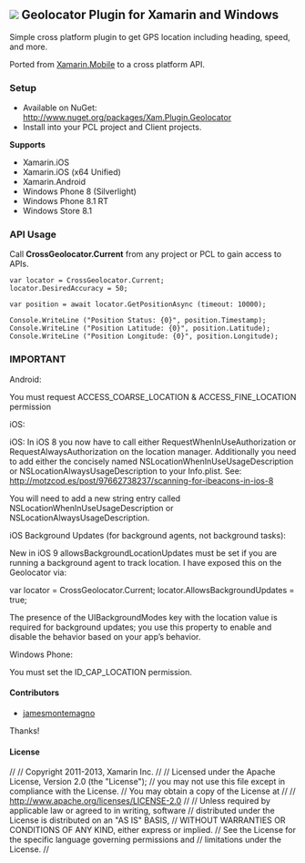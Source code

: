 ## ![](http://www.refractored.com/images/plugin_icon_geolocator.png) Geolocator Plugin for Xamarin and Windows

Simple cross platform plugin to get GPS location including heading, speed, and more.

Ported from [Xamarin.Mobile](http://www.github.com/xamarin/xamarin.mobile) to a cross platform API.

### Setup
* Available on NuGet: http://www.nuget.org/packages/Xam.Plugin.Geolocator
* Install into your PCL project and Client projects.

**Supports**
* Xamarin.iOS
* Xamarin.iOS (x64 Unified)
* Xamarin.Android
* Windows Phone 8 (Silverlight)
* Windows Phone 8.1 RT
* Windows Store 8.1


### API Usage

Call **CrossGeolocator.Current** from any project or PCL to gain access to APIs.

```
var locator = CrossGeolocator.Current;
locator.DesiredAccuracy = 50;

var position = await locator.GetPositionAsync (timeout: 10000);

Console.WriteLine ("Position Status: {0}", position.Timestamp);
Console.WriteLine ("Position Latitude: {0}", position.Latitude);
Console.WriteLine ("Position Longitude: {0}", position.Longitude);
```

### **IMPORTANT**
Android:

You must request ACCESS_COARSE_LOCATION & ACCESS_FINE_LOCATION permission

iOS:

iOS:
In iOS 8 you now have to call either RequestWhenInUseAuthorization or RequestAlwaysAuthorization on the location manager. Additionally you need to add either the concisely named NSLocationWhenInUseUsageDescription or NSLocationAlwaysUsageDescription to your Info.plist. 
See:  http://motzcod.es/post/97662738237/scanning-for-ibeacons-in-ios-8

You will need to add a new string entry called NSLocationWhenInUseUsageDescription or NSLocationAlwaysUsageDescription.

iOS Background Updates (for background agents, not background tasks):

New in iOS 9 allowsBackgroundLocationUpdates must be set if you are running a background agent to track location. I have exposed this on the Geolocator via:

var locator = CrossGeolocator.Current;
locator.AllowsBackgroundUpdates = true;

The presence of the UIBackgroundModes key with the location value is required for background updates; you use this property to enable and disable the behavior based on your app’s behavior.

Windows Phone:

You must set the ID_CAP_LOCATION permission.

#### Contributors
* [jamesmontemagno](https://github.com/jamesmontemagno)

Thanks!

#### License
﻿//
//  Copyright 2011-2013, Xamarin Inc.
//
//    Licensed under the Apache License, Version 2.0 (the "License");
//    you may not use this file except in compliance with the License.
//    You may obtain a copy of the License at
//
//        http://www.apache.org/licenses/LICENSE-2.0
//
//    Unless required by applicable law or agreed to in writing, software
//    distributed under the License is distributed on an "AS IS" BASIS,
//    WITHOUT WARRANTIES OR CONDITIONS OF ANY KIND, either express or implied.
//    See the License for the specific language governing permissions and
//    limitations under the License.
//
